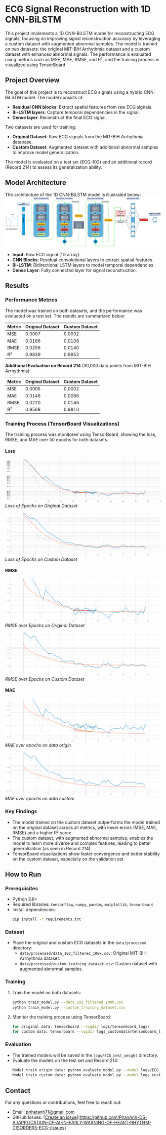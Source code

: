 # ECG Signal Reconstruction with 1D CNN-BiLSTM

This project implements a 1D CNN-BiLSTM model for reconstructing ECG signals, focusing on improving signal reconstruction accuracy by leveraging a custom dataset with augmented abnormal samples. The model is trained on two datasets: the original MIT-BIH Arrhythmia dataset and a custom dataset with enhanced abnormal signals. The performance is evaluated using metrics such as MSE, MAE, RMSE, and R², and the training process is visualized using TensorBoard.

## Project Overview
The goal of this project is to reconstruct ECG signals using a hybrid CNN-BiLSTM model. The model consists of:
- **Residual CNN blocks**: Extract spatial features from raw ECG signals.
- **Bi-LSTM layers**: Capture temporal dependencies in the signal.
- **Dense layer**: Reconstruct the final ECG signal.

Two datasets are used for training:
- **Original Dataset**: Raw ECG signals from the MIT-BIH Arrhythmia database.
- **Custom Dataset**: Augmented dataset with additional abnormal samples to improve model generalization.

The model is evaluated on a test set (ECG-102) and an additional record (Record 214) to assess its generalization ability.

## Model Architecture
The architecture of the 1D CNN-BiLSTM model is illustrated below:
![Model Architecture](notebook_test/img/model_architecture.png)

- **Input**: Raw ECG signal (1D array).
- **CNN Blocks**: Residual convolutional layers to extract spatial features.
- **Bi-LSTM**: Bidirectional LSTM layers to model temporal dependencies.
- **Dense Layer**: Fully connected layer for signal reconstruction.

## Results
### Performance Metrics
The model was trained on both datasets, and the performance was evaluated on a test set. The results are summarized below:

| Metric | Original Dataset | Custom Dataset |
|--------|------------------|----------------|
| MSE    | 0.0007           | 0.0002         |
| MAE    | 0.0186           | 0.0108         |
| RMSE   | 0.0256           | 0.0140         |
| R²     | 0.9839           | 0.9952         |

**Additional Evaluation on Record 214** (30,000 data points from MIT-BIH Arrhythmia):

| Metric | Original Dataset | Custom Dataset |
|--------|------------------|----------------|
| MSE    | 0.0005           | 0.0002         |
| MAE    | 0.0146           | 0.0086         |
| RMSE   | 0.0220           | 0.0146         |
| R²     | 0.9568           | 0.9810         |

### Training Process (TensorBoard Visualizations)
The training process was monitored using TensorBoard, showing the loss, RMSE, and MAE over 50 epochs for both datasets.

#### Loss
![Loss (Original Dataset)](notebook_test/img/epoch_loss_original.png)
*Loss of Epochs on Original Dataset*

![Loss (Custom Dataset)](notebook_test/img/epoch_loss_custom.png)
*Loss of Epochs on Custom Dataset*

#### RMSE
![RMSE (Original Dataset)](notebook_test/img/epoch_rmse_original.png)
*RMSE over Epochs on Original Dataset*

![RMSE (Custom Dataset)](notebook_test/img/epoch_rmse_custom.png)
*RMSE over Epochs on Custom Dataset*

#### MAE
![MAE (Original Dataset) data)](notebook_test/img/epoch_mae_original.png)
*MAE over epochs on data origin*

![MAE (Custom Dataset)](notebook_test/img/epoch_mae_custom.png)
*MAE over epochs on data custom*

### Key Findings
- The model trained on the custom dataset outperforms the model trained on the original dataset across all metrics, with lower errors (MSE, MAE, RMSE) and a higher R² score.
- The custom dataset, with augmented abnormal samples, enables the model to learn more diverse and complex features, leading to better generalization (as seen in Record 214).
- TensorBoard visualizations show faster convergence and better stability on the custom dataset, especially on the validation set.

## How to Run
### Prerequisites
- Python 3.8+
- Required libraries: `tensorflow`, `numpy`, `pandas`, `matplotlib`, `tensorboard`
- Install dependencies:
  ```bash
  pip install -r requirements.txt
  ```

### Dataset
- Place the original and custom ECG datasets in the `data/processed` directory:
  - `data/processed/data_102_filtered_100k.csv`: Original MIT-BIH Arrhythmia dataset.
  - `data/processed/custom_training_dataset.csv`: Custom dataset with augmented abnormal samples.

### Training
1. Train the model on both datasets:
   ```bash
   python train_model.py --data_102_filtered_100k.csv
   python train_model.py --custom_training_dataset.csv
   ```
2. Monitor the training process using TensorBoard:
   ```bash
   for original data: tensorboard --logdir logs/tensonboard_logs/
   for custom data: tensorboard --logdir logs_customdata/tensonboard_logs/
   ```

### Evaluation
- The trained models will be saved in the `logs/ECG_best_weight` directory.
- Evaluate the models on the test set and Record 214:
  ```bash
  Model train origin data: python evaluate_model.py --model logs/ECG_best_weight/weights-best-epoch-40.weights.h5 --test_dataa data/processed/data_214_30k_filtered.csv.csv
  Model train custom data: python evaluate_model.py --model logs_customdata/ECG_best_weight/weights-best-epoch-50.weights.h5 --test_dataa data/processed/data_214_30k_filtered.csv.csv
  ```

## Contact
For any questions or contributions, feel free to reach out:
- Email: pnhatanh71@gmail.com
- GitHub Issues: [[Create an issue](https://github.com/your-username/your-repo/issues)](https://github.com/PhanAnh-DS-AI/APPLICATION-OF-AI-IN-EARLY-WARNING-OF-HEART-RHYTHM-DISORDERS-ECG-/issues)

